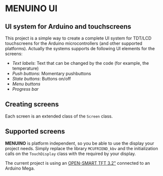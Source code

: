 # MENUINO UI
## UI system for Arduino and touchscreens

This project is a simple way to create a complete UI system for TDT/LCD touchscreens for the Arduino microcontrollers (and other supported platforms). Actually the systems supports de following UI elements for the screens:

* *Text labels*: Text that can be changed by the code (for example, the temperature)
* *Push buttons*: Momentary pushbuttons
* *State buttons*: Buttons on/off
* *Menu buttons*
* *Progress bar*

## Creating screens

Each screen is an extended class of the `Screen` class.

## Supported screens

**MENUINO** is platform independent, so you be able to use the display your project needs. Simply replace the library `MCUFRIEND_kbv` and the initialization calls on the `TouchDisplay` class with the required by your display.

The current project is using an [OPEN-SMART TFT 3.2"](https://es.aliexpress.com/item/32755473754.html?spm=a219c.12010612.8148356.15.5a527fe3p5FXE7) connected to an Arduino Mega.
